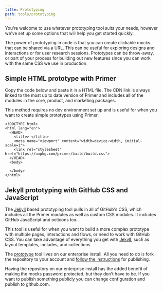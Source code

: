 ```yaml
---
title: Prototyping
path: tools/prototyping
---
```


You're welcome to use whatever prototyping tool suits your needs, however we've set up some options that will help you get started quickly.

The power of prototyping in code is that you can create clickable mocks that can be shared via a URL. This can be useful for exploring designs and interactions or for user research sessions. Prototypes can be throw-away, or part of your process for building out new features since you can work with the same CSS we use in production.

## Simple HTML prototype with Primer
Copy the code below and paste it in a HTML file. The CDN link is always linked to the most up to date version of Primer and includes all of the modules in the core, product, and marketing packages.

This method requires no dev environment set up and is useful for when you want to create simple prototypes using Primer.

```
<!DOCTYPE html>
<html lang="en">
  <HEAD>
    <title> </title>
    <meta name="viewport" content="width=device-width, initial-scale=1">
    <link rel="stylesheet" href="https://unpkg.com/primer/build/build.css">
  </HEAD>
  <body>

  </body>
</html>
```

## Jekyll prototyping with GitHub CSS and JavaScript
The [Jekyll](http://jekyllrb.com) based prototyping tool pulls in all of GitHub's CSS, which includes all the Primer modules as well as custom CSS modules. It includes GitHub JavaScript and octicons too.

This tool is useful for when you want to build a more complex prototype with multiple pages, interactions and flows, or need to work with GitHub CSS. You can take advantage of everything you get with [Jekyll](http://jekyllrb.com/docs/home/), such as layout templates, includes, and collections.

The [prototype](https://ghe.io/github/prototype) tool lives on our enterprise install. All you need to do is fork the repository to your account and [follow the instructions](https://ghe.io/github/prototype#basics) for publishing.

Having the repository on our enterprise install has the added benefit of making the mocks password protected, but they don't have to be. If you want to publish something publicly you can change configuration and publish to github.com.
